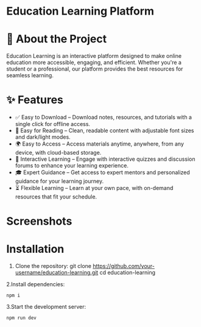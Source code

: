 # Education Learning Platform

# 📌 About the Project
Education Learning is an interactive platform designed to make online education more accessible, engaging, and efficient. Whether you're a student or a professional, our platform provides the best resources for seamless learning.
# ✨ Features
- ✅ Easy to Download – Download notes, resources, and tutorials with a single click for offline access.
- 📖 Easy for Reading – Clean, readable content with adjustable font sizes and dark/light modes.
- 🌍 Easy to Access – Access materials anytime, anywhere, from any device, with cloud-based storage.
- 🧠 Interactive Learning – Engage with interactive quizzes and discussion forums to enhance your learning experience.
- 🎓 Expert Guidance – Get access to expert mentors and personalized guidance for your learning journey.
- ⏳ Flexible Learning – Learn at your own pace, with on-demand resources that fit your schedule.

# Screenshots

# Installation

1. Clone the repository: 
git clone https://github.com/your-username/education-learning.git
cd education-learning

2.Install dependencies:
```
npm i
```

3.Start the development server:
```
npm run dev
```

